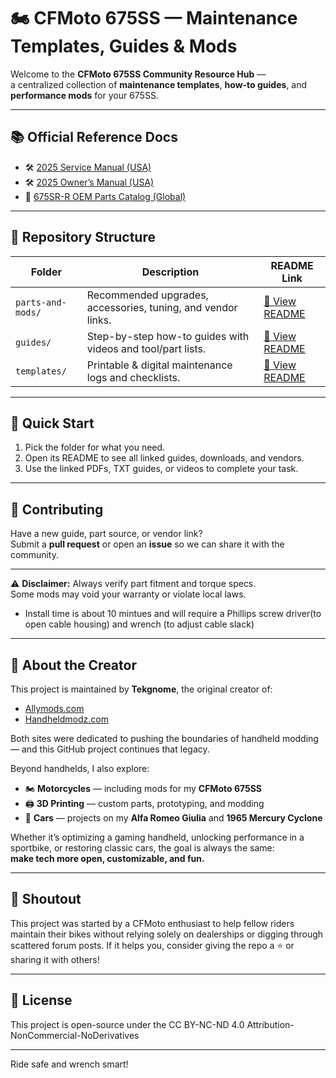 # 🏍️ CFMoto 675SS — Maintenance Templates, Guides & Mods

Welcome to the **CFMoto 675SS Community Resource Hub** —  
a centralized collection of **maintenance templates**, **how-to guides**, and **performance mods** for your 675SS.

---

## 📚 Official Reference Docs

- 🛠️ [2025 Service Manual (USA)](https://www.cfmotousa.com/assets/cfmoto/images/service_manuals/my25-mcy-sm-cover-front-web_675ss.pdf)  
- 🛠️ [2025 Owner’s Manual (USA)](https://www.cfmotousa.com/assets/cfmoto/images/owners_manuals/2025-cfmoto-675ss-om-usa-20250106-web.pdf)  
- 🧩 [675SR-R OEM Parts Catalog (Global)](https://www.cfmotomalaysia.com.my/Source/Spare_Part/parts_catalog/675SR-R%20(U24052025)_NP.PDF)  

---

## 📂 Repository Structure

| Folder | Description | README Link |
|--------|-------------|-------------|
| `parts-and-mods/` | Recommended upgrades, accessories, tuning, and vendor links. | [📄 View README](./Parts-%26-Modifications/readme.md) |
| `guides/` | Step-by-step how-to guides with videos and tool/part lists. | [📄 View README](./guides/readme.md) |
| `templates/` | Printable & digital maintenance logs and checklists. | [📄 View README](./templates/readme.md) |

---

## 🚀 Quick Start

1. Pick the folder for what you need.
2. Open its README to see all linked guides, downloads, and vendors.
3. Use the linked PDFs, TXT guides, or videos to complete your task.

---

## 📣 Contributing

Have a new guide, part source, or vendor link?  
Submit a **pull request** or open an **issue** so we can share it with the community.

---

⚠️ **Disclaimer:** Always verify part fitment and torque specs.  
Some mods may void your warranty or violate local laws.
- Install time is about 10 mintues and will require a Phillips screw driver(to open cable housing) and wrench (to adjust cable slack)

---

## 👤 About the Creator
This project is maintained by **Tekgnome**, the original creator of:  
- [Allymods.com](https://wayback.archive.org/web/*/allymods.com)  
- [Handheldmodz.com](https://wayback.archive.org/web/*/handheldmodz.com)  

Both sites were dedicated to pushing the boundaries of handheld modding — and this GitHub project continues that legacy.  

Beyond handhelds, I also explore:  
- 🏍️ **Motorcycles** — including mods for my **CFMoto 675SS**  
- 🖨️ **3D Printing** — custom parts, prototyping, and modding  
- 🚗 **Cars** — projects on my **Alfa Romeo Giulia** and **1965 Mercury Cyclone**  

Whether it’s optimizing a gaming handheld, unlocking performance in a sportbike, or restoring classic cars, the goal is always the same:  
**make tech more open, customizable, and fun.**  

---

## 📣 Shoutout

This project was started by a CFMoto enthusiast to help fellow riders maintain their bikes without relying solely on dealerships or digging through scattered forum posts. If it helps you, consider giving the repo a ⭐️ or sharing it with others!

---

## 📄 License

This project is open-source under the CC BY-NC-ND 4.0 Attribution-NonCommercial-NoDerivatives

---

Ride safe and wrench smart!  
